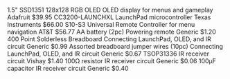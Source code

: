 1.5" SSD1351 128x128 RGB OLED	OLED display for menus and gameplay	Adafruit	$39.95
CC3200-LAUNCHXL	LaunchPad microcontroller	Texas Instruments	$66.00
S10-S3 Universal Remote	Controller for menu navigation	AT&T	$56.77
AA battery (2pc)	Powering remote	Generic	$1.20
400 Point Solderless Breadboard	Connecting LaunchPad, OLED, and IR circuit	Generic	$0.99
Assorted breadboard jumper wires (10pc)	Connecting LaunchPad, OLED, and IR circuit	Generic	$0.67
TSOP31336	IR receiver circuit	Vishay	$1.40
100Ω resistor	IR receiver circuit	Generic	$0.06
100μF capacitor	IR receiver circuit	Generic	$0.40